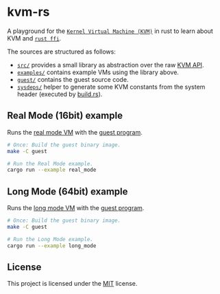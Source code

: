 # kvm-rs

A playground for the [`Kernel Virtual Machine
(KVM)`](https://www.kernel.org/doc/html/latest/virt/kvm/index.html) in rust to
learn about KVM and [`rust
ffi`](https://doc.rust-lang.org/stable/std/ffi/index.html).

The sources are structured as follows:
- [`src/`](./src) provides a small library as abstraction over the raw [KVM
  API](https://www.kernel.org/doc/html/latest/virt/kvm/api.html#api-description).
- [`examples/`](./examples) contains example VMs using the library above.
- [`guest/`](./guest) contains the guest source code.
- [`sysdeps/`](./sysdeps) helper to generate some KVM constants from the system
  header (executed by [build.rs](./build.rs)).

## Real Mode (16bit) example

Runs the [real mode VM](./examples/real_mode.rs) with the [guest program](./guest/guest16.S).

```bash
# Once: Build the guest binary image.
make -C guest

# Run the Real Mode example.
cargo run --example real_mode
```

## Long Mode (64bit) example

Runs the [long mode VM](./examples/long_mode.rs) with the [guest program](./guest/guest64.S).

```bash
# Once: Build the guest binary image.
make -C guest

# Run the Long Mode example.
cargo run --example long_mode
```

## License
This project is licensed under the [MIT](LICENSE) license.
